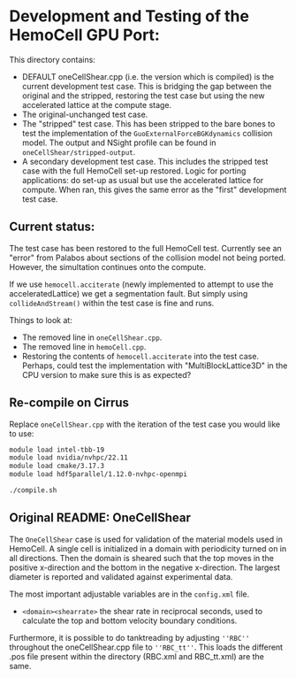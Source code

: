 Development and Testing of the HemoCell GPU Port:
=================================================

This directory contains:

* DEFAULT oneCellShear.cpp (i.e. the version which is compiled) is the current development test case. This is bridging the gap between the original and the stripped, restoring the test case but using the new accelerated lattice at the compute stage.
* The original-unchanged test case.
* The "stripped" test case. This has been stripped to the bare bones to test the implementation of the ```GuoExternalForceBGKdynamics``` collision model. The output and NSight profile can be found in ```oneCellShear/stripped-output```.
* A secondary development test case. This includes the stripped test case with the full HemoCell set-up restored. Logic for porting applications: do set-up as usual but use the accelerated lattice for compute. When ran, this gives the same error as the "first" development test case. 


Current status: 
----------------

The test case has been restored to the full HemoCell test. Currently see an "error" from Palabos about sections of the collision model not being ported. However, the simultation continues onto the compute. 

If we use ```hemocell.acciterate``` (newly implemented to attempt to use the acceleratedLattice) we get a segmentation fault. But simply using ```collideAndStream()``` within the test case is fine and runs. 

Things to look at: 
* The removed line in ```oneCellShear.cpp```. 
* The removed line in ```hemoCell.cpp```.
* Restoring the contents of ```hemocell.acciterate``` into the test case. Perhaps, could test the implementation with "MultiBlockLattice3D" in the CPU version to make sure this is as expected? 


Re-compile on Cirrus
--------------------

Replace ```oneCellShear.cpp``` with the iteration of the test case you would like to use:  

```bash
module load intel-tbb-19
module load nvidia/nvhpc/22.11
module load cmake/3.17.3
module load hdf5parallel/1.12.0-nvhpc-openmpi

./compile.sh
```


Original README: OneCellShear
------------------------------

The ``OneCellShear`` case is used for validation of the material models used in
HemoCell. A single cell is initialized in a domain with periodicity turned on
in all directions. Then the domain is sheared such that the top moves in the
positive x-direction and the bottom in the negative x-direction. The largest
diameter is reported and validated against experimental data.

The most important adjustable variables are in the ``config.xml`` file.

- ``<domain><shearrate>`` the shear rate in reciprocal seconds, used to
  calculate the top and bottom velocity boundary conditions.

Furthermore, it is possible to do tanktreading by adjusting ``''RBC''``
throughout the oneCellShear.cpp file to ``''RBC_tt''``. This loads the
different .pos file present within the directory (RBC.xml and RBC_tt.xml)
are the same.
